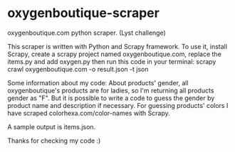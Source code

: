 # oxygenboutique-scraper
oxygenboutique.com python scraper. (Lyst challenge)

This scraper is written with Python and Scrapy framework.
To use it, install Scrapy, create a scrapy project named oxygenboutique.com, replace the items.py and add oxygen.py
then run this code in your terminal:
scrapy crawl oxygenboutique.com -o result.json -t json

Some information about my code:
About products' gender, all oxygenboutique's products are for ladies, so I'm returning all products gender as "F". But it is possible to write a code to guess the gender by product name and description if necessary.
For guessing products' colors I have scraped colorhexa.com/color-names with Scrapy.

A sample output is items.json.

Thanks for checking my code :)